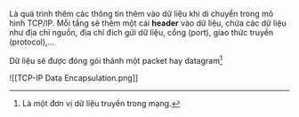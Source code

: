 Là quá trình thêm các thông tin thêm vào dữ liệu khi di chuyển trong mô hình TCP/IP.
Mỗi tầng sẽ thêm một cái **header** vào dữ liệu, chứa các dữ liệu như địa chỉ nguồn, địa chỉ đích gửi dữ liệu, cổng (port), giao thức truyền (protocol),...

Dữ liệu sẽ được đóng gói thành một packet hay datagram[^1]



![[TCP-IP Data Encapsulation.png]]


[^1]: Là một đơn vị dữ liệu truyền trong mạng.